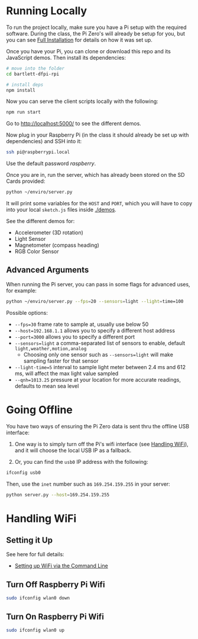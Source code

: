# Running Locally

To run the project locally, make sure you have a Pi setup with the required software. During the class, the Pi Zero's will already be setup for you, but you can see [Full Installation](./full-installation.md) for details on how it was set up.

Once you have your Pi, you can clone or download this repo and its JavaScript demos. Then install its dependencies:

```sh
# move into the folder
cd bartlett-dfpi-rpi

# install deps
npm install
```

Now you can serve the client scripts locally with the following:

```sh
npm run start
```

Go to [http://localhost:5000/](http://localhost:5000/) to see the different demos.

Now plug in your Raspberry Pi (in the class it should already be set up with dependencies) and SSH into it:

```sh
ssh pi@raspberrypi.local
```

Use the default password *raspberry*.

Once you are in, run the server, which has already been stored on the SD Cards provided:

```sh
python ~/enviro/server.py
```

It will print some variables for the `HOST` and `PORT`, which you will have to copy into your local `sketch.js` files inside [./demos](./demos).

See the different demos for:

- Accelerometer (3D rotation)
- Light Sensor
- Magnetometer (compass heading)
- RGB Color Sensor

## Advanced Arguments

When running the Pi server, you can pass in some flags for advanced uses, for example:

```sh
python ~/enviro/server.py --fps=20 --sensors=light --light=time=100
```

Possible options:

- `--fps=30` frame rate to sample at, usually use below 50
- `--host=192.168.1.1` allows you to specify a different host address
- `--port=3000` allows you to specify a different port
- `--sensors=light` a comma-separated list of sensors to enable, default `light,weather,motion,analog`
  - Choosing only one sensor such as `--sensors=light` will make sampling faster for that sensor
- `--light-time=5` interval to sample light meter between 2.4 ms and 612 ms, will affect the max light value sampled
- `--qnh=1013.25` pressure at your location for more accurate readings, defaults to mean sea level

# Going Offline

You have two ways of ensuring the Pi Zero data is sent thru the offline USB interface:

1. One way is to simply turn off the Pi's wifi interface (see [Handling WiFi](#handling-wifi)), and it will choose the local USB IP as a fallback.

2. Or, you can find the `usb0` IP address with the following:

```sh
ifconfig usb0
```

Then, use the `inet` number such as `169.254.159.255` in your server:

```sh
python server.py --host=169.254.159.255
```

# Handling WiFi

## Setting it Up

See here for full details:

- [Setting up WiFi via the Command Line](https://www.raspberrypi.org/documentation/configuration/wireless/wireless-cli.md)

## Turn Off Raspberry Pi Wifi

```sh
sudo ifconfig wlan0 down
```

## Turn On Raspberry Pi Wifi

```sh
sudo ifconfig wlan0 up
```